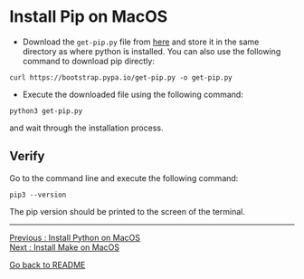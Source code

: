 # Install Pip on MacOS

- Download the `get-pip.py` file from [here](https://bootstrap.pypa.io/get-pip.py) and store it in the same directory as where python is installed. You can also use the following command to download pip directly: 
```
curl https://bootstrap.pypa.io/get-pip.py -o get-pip.py
```  
- Execute the downloaded file using the following command:   
```
python3 get-pip.py
```  
and wait through the installation process.  

## Verify
 
Go to the command line and execute the following command:  

```
pip3 --version
```  

The pip version should be printed to the screen of the terminal.  



___________________________

[Previous : Install Python on MacOS](https://github.com/HeatherAn/installations-instructions/blob/main/Install-Python-on-MacOS.md)  
[Next     : Install Make on MacOS](https://github.com/HeatherAn/installations-instructions/blob/main/Install-Make-on-MacOS.md)

[Go back to README](https://github.com/HeatherAn/installations-instructions/blob/main/README.md)
